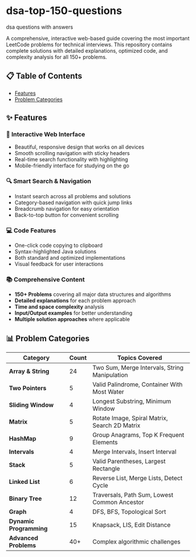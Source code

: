 # dsa-top-150-questions
dsa questions with answers

A comprehensive, interactive web-based guide covering the most important LeetCode problems for technical interviews. This repository contains complete solutions with detailed explanations, optimized code, and complexity analysis for all 150+ problems.

## 📋 Table of Contents

- [Features](#features)
- [Problem Categories](#problem-categories)

## ✨ Features

### 🎨 **Interactive Web Interface**

- Beautiful, responsive design that works on all devices
- Smooth scrolling navigation with sticky headers
- Real-time search functionality with highlighting
- Mobile-friendly interface for studying on the go

### 🔍 **Smart Search & Navigation**

- Instant search across all problems and solutions
- Category-based navigation with quick jump links
- Breadcrumb navigation for easy orientation
- Back-to-top button for convenient scrolling

### 💻 **Code Features**

- One-click code copying to clipboard
- Syntax-highlighted Java solutions
- Both standard and optimized implementations
- Visual feedback for user interactions

### 📚 **Comprehensive Content**

- **150+ Problems** covering all major data structures and algorithms
- **Detailed explanations** for each problem approach
- **Time and space complexity** analysis
- **Input/Output examples** for better understanding
- **Multiple solution approaches** where applicable

## 📊 Problem Categories

| Category                | Count | Topics Covered                                |
| ----------------------- | ----- | --------------------------------------------- |
| **Array & String**      | 24    | Two Sum, Merge Intervals, String Manipulation |
| **Two Pointers**        | 5     | Valid Palindrome, Container With Most Water   |
| **Sliding Window**      | 4     | Longest Substring, Minimum Window             |
| **Matrix**              | 5     | Rotate Image, Spiral Matrix, Search 2D Matrix |
| **HashMap**             | 9     | Group Anagrams, Top K Frequent Elements       |
| **Intervals**           | 4     | Merge Intervals, Insert Interval              |
| **Stack**               | 5     | Valid Parentheses, Largest Rectangle          |
| **Linked List**         | 6     | Reverse List, Merge Lists, Detect Cycle       |
| **Binary Tree**         | 12    | Traversals, Path Sum, Lowest Common Ancestor  |
| **Graph**               | 4     | DFS, BFS, Topological Sort                    |
| **Dynamic Programming** | 15    | Knapsack, LIS, Edit Distance                  |
| **Advanced Problems**   | 40+   | Complex algorithmic challenges                |




</div>
